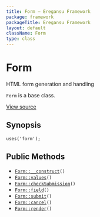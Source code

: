 ```yaml
---
title: Form — Eregansu Framework
package: framework
packageTitle: Eregansu Framework
layout: default
className: Form
type: class
---
```


# Form

HTML form generation and handling

<code>Form</code> is a base class.

<a href="http://github.com/nexgenta/eregansu/blob/master/framework/form.php">View source</a>

## Synopsis

<pre><code>uses('form');
</code></pre>
## Public Methods

* <code><a href="Form%3A%3A__construct">Form::__construct</a>()</code>
* <code><a href="Form%3A%3Avalues">Form::values</a>()</code>
* <code><a href="Form%3A%3AcheckSubmission">Form::checkSubmission</a>()</code>
* <code><a href="Form%3A%3Afield">Form::field</a>()</code>
* <code><a href="Form%3A%3Asubmit">Form::submit</a>()</code>
* <code><a href="Form%3A%3Acancel">Form::cancel</a>()</code>
* <code><a href="Form%3A%3Arender">Form::render</a>()</code>

